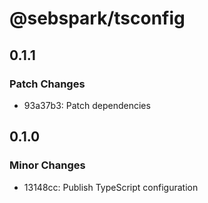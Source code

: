 # @sebspark/tsconfig

## 0.1.1

### Patch Changes

- 93a37b3: Patch dependencies

## 0.1.0

### Minor Changes

- 13148cc: Publish TypeScript configuration
